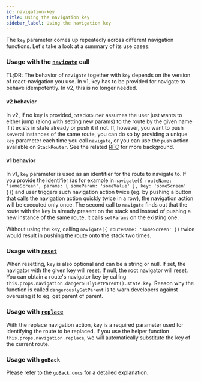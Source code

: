 ```yaml
---
id: navigation-key
title: Using the navigation key
sidebar_label: Using the navigation key
---
```


The `key` parameter comes up repeatedly across different navigation functions. Let's take a look at a summary of its use cases:

### Usage with the [`navigate`](/docs/navigation-actions.html#navigate) call

TL;DR: The behavior of `navigate` together with `key` depends on the version of react-navigation you use. In v1, key has to be provided for navigate to behave idempotently. In v2, this is no longer needed.

#### v2 behavior

In v2, if no key is provided, `StackRouter` assumes the user just wants to either jump (along with setting new params) to the route by the given name if it exists in state already or push it if not. If, however, you want to push several instances of the same route, you can do so by providing a unique `key` parameter each time you call `navigate`, or you can use the `push` action available on `StackRouter`. See the related [RFC](https://github.com/react-navigation/rfcs/blob/master/text/0004-less-pushy-navigate.md) for more background.

#### v1 behavior

In v1, `key` parameter is used as an identifier for the route to navigate to. If you provide the identifier (as for example in `navigate({ routeName: 'someScreen', params: { someParam: 'someValue' }, key: 'someScreen' })`) and user triggers such navigation action twice (eg. by pushing a button that calls the navigation action quickly twice in a row), the navigation action will be executed only once. The second call to `navigate` finds out that the route with the key is already present on the stack and instead of pushing a new instance of the same route, it calls `setParams` on the existing one.

Without using the key, calling `navigate({ routeName: 'someScreen' })` twice would result in pushing the route onto the stack two times.

### Usage with [`reset`](/docs/navigation-actions.html#reset)

When resetting, `key` is also optional and can be a string or null. If set, the navigator with the given key will reset. If null, the root navigator will reset. You can obtain a route's navigator key by calling `this.props.navigation.dangerouslyGetParent().state.key`. Reason why the function is called `dangerouslyGetParent` is to warn developers against overusing it to eg. get parent of parent.

### Usage with [`replace`](/docs/navigation-actions.html#replace)

With the replace navigation action, key is a required parameter used for identifying the route to be replaced. If you use the helper function `this.props.navigation.replace`, we will automatically substitute the key of the current route.

### Usage with `goBack`

Please refer to the [`goBack docs`](/docs/navigation-prop.html#goback-close-the-active-screen-and-move-back) for a detailed explanation.
